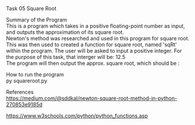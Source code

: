 Task 05 Square Root 

Summary of the Program\
This is a program which takes in a positive floating-point number as input, and outputs the approximation of its square root.\
Newton's method was researched and used in this program for square root.\
This was then used to created a function for square root, named 'sqRt' within the program.
The user will be asked to input a positive integer. For the purpose of this task, that interger will be: 12.5\
The program will then output the approx. square root, which should be : 
 
How to run the program\
py squareroot.py

References\
https://medium.com/@sddkal/newton-square-root-method-in-python-270853e9185d

https://www.w3schools.com/python/python_functions.asp
